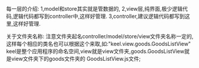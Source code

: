每一层的介绍:
  1,model和store其实就是管数据的,
  2,view层,纯界面,极少逻辑代码,逻辑代码都写到controller中,这样好管理.
  3,controller,建议逻辑代码都写到这里,这样好管理.

关于文件夹名称:
    注意文件夹起名controller/model/store/view文件夹名称一定的,
    这样每个相应的类名也可以根据这个来取,如:"keel.view.goods.GoodsListView"
    keel是整个应用程序的命名空间,view就是view文件夹,goods.GoodsListView就是view文件夹下的goods文件夹的
    GoodsListView.js文件;
